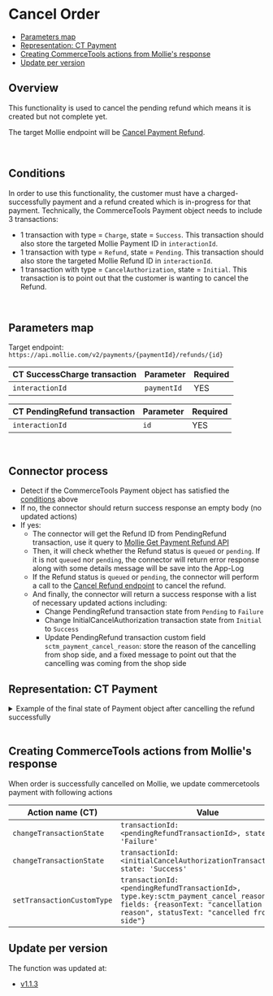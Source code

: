 # Cancel Order

  * [Parameters map](#parameters-map)
  * [Representation: CT Payment](#representation-ct-payment)
  * [Creating CommerceTools actions from Mollie's response](#creating-commercetools-actions-from-mollies-response)
  * [Update per version](#update-per-version)

## Overview
This functionality is used to cancel the pending refund which means it is created but not complete yet.

The target Mollie endpoint will be [Cancel Payment Refund](https://docs.mollie.com/reference/cancel-refund).

<br />

## Conditions

In order to use this functionality, the customer must have a charged-successfully payment and a refund created which is in-progress for that payment.
Technically, the CommerceTools Payment object needs to include 3 transactions:
- 1 transaction with type = `Charge`, state = `Success`. This transaction should also store the targeted Mollie Payment ID in `interactionId`.
- 1 transaction with type = `Refund`, state = `Pending`. This transaction should also store the targeted Mollie Refund ID in `interactionId`.
- 1 transaction with type = `CancelAuthorization`, state = `Initial`. This transaction is to point out that the customer is wanting to cancel the Refund.

<br />

## Parameters map

Target endpoint: `https://api.mollie.com/v2/payments/{paymentId}/refunds/{id}`

| CT SuccessCharge transaction                | Parameter                                   | Required |
|---------------------------------------------|---------------------------------------------|----------|
| `interactionId`                             | `paymentId`                                 | YES      |

| CT PendingRefund transaction                | Parameter                                   | Required |
|---------------------------------------------|---------------------------------------------|----------|
| `interactionId`                             | `id`                                        | YES      |

<br />

## Connector process

- Detect if the CommerceTools Payment object has satisfied the [conditions](#conditions) above
- If no, the connector should return success response an empty body (no updated actions)
- If yes:
  - The connector will get the Refund ID from PendingRefund transaction, use it query to [Mollie Get Payment Refund API](#https://docs.mollie.com/reference/get-refund)
  - Then, it will check whether the Refund status is `queued` or `pending`. If it is not `queued` nor `pending`, the connector will return error response along with some details message will be save into the App-Log
  - If the Refund status is `queued` or `pending`, the connector will perform a call to the [Cancel Refund endpoint](https://docs.mollie.com/reference/cancel-refund) to cancel the refund.
  - And finally, the connector will return a success response with a list of necessary updated actions including: 
    - Change PendingRefund transaction state from `Pending` to `Failure`
    - Change InitialCancelAuthorization transaction state from `Initial` to `Success`
    - Update PendingRefund transaction custom field `sctm_payment_cancel_reason`: store the reason of the cancelling from shop side, and a fixed message to point out that the cancelling was coming from the shop side

## Representation: CT Payment  

<details>
  <summary>Example of the final state of Payment object after cancelling the refund successfully</summary>

```json
{
    "id": "c0887a2d-bfbf-4f77-8f3d-fc33fb4c0920",
    "version": 7,
    "lastMessageSequenceNumber": 4,
    "createdAt": "2021-12-16T08:21:02.813Z",
    "lastModifiedAt": "2021-12-16T08:22:28.979Z",
    "lastModifiedBy": {
        "clientId": "A-7gCPuzUQnNSdDwlOCC",
        "isPlatformClient": false
    },
    "createdBy": {
        "clientId": "A-7gCPuzUQnNSdDwlOCC",
        "isPlatformClient": false
    },
    "key": "ord_5h2f3w",
    "amountPlanned": {
        "type": "centPrecision",
        "currencyCode": "EUR",
        "centAmount": 1604,
        "fractionDigits": 2
    },
    "paymentMethodInfo": {
        "paymentInterface": "Mollie",
        "method": "ideal"
    },
    "custom": {
        "type": {
            "typeId": "type",
            "id": "c11764fa-4e07-4cc0-ba40-e7dfc8d67b4e"
        },
        "fields": {
            "createPayment": "{\"redirectUrl\":\"https://www.redirect.com/\",\"webhookUrl\":\"https://webhook.com\",\"locale\":\"nl_NL\"}"
        }
    },
    "paymentStatus": {},
    "transactions": [
        {
            "id": "869ea4f0-b9f6-4006-bf04-d8306b5c9564",
            "type": "Charge",
            "interactionId": "tr_7UhSN1zuXS",
            "amount": {
                "type": "centPrecision",
                "currencyCode": "EUR",
                "centAmount": 1604,
                "fractionDigits": 2
            },
            "state": "Success"
        },
        {
            "id": "869ea4f0-b9f6-4006-bf04-d8306b5c1234",
            "type": "Refund",
            "interactionId": "re_4qqhO89gsT",
            "amount": {
                "type": "centPrecision",
                "currencyCode": "EUR",
                "centAmount": 1604,
                "fractionDigits": 2
            },
            "state": "Failure",
            "custom": {
                "type": {
                    "key": "sctm_payment_cancel_refund"
                },
                "fields": {
                    "reasonText": "Cancel refund reason"
                }
            }
        },
        {
            "id": "ad199f53-09be-43a5-ae73-aa97248239ad",
            "type": "CancelAuthorization",
            "amount": {
                "centAmount": 1604,
                "currencyCode": "EUR"
            },
            "state": "Success",
            "custom": {
                "type": {
                    "typeId": "type",
                    "key": "sctm_payment_cancel_reason"
                },
                "fields": {
                    "reasonText": "Testing cancel payment"
                }
            },
        },
    ],
}
```
</details>
<br />

## Creating CommerceTools actions from Mollie's response

When order is successfully cancelled on Mollie, we update commercetools payment with following actions

| Action name (CT)                 | Value                                                                      |
| -------------------------------- | -------------------------------------------------------------------------- |
| `changeTransactionState`         | `transactionId: <pendingRefundTransactionId>, state: 'Failure'`            |
| `changeTransactionState`         | `transactionId: <initialCancelAuthorizationTransactionId>, state: 'Success'`            |
| `setTransactionCustomType`     | `transactionId: <pendingRefundTransactionId>, type.key:sctm_payment_cancel_reason, fields: {reasonText: "cancellation reason", statusText: "cancelled from shop side"}`                                   |

## Update per version

The function was updated at:
- [v1.1.3](../CHANGELOG.md#v113)